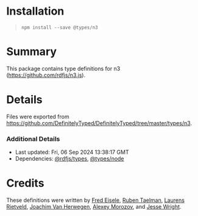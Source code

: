 # Installation
> `npm install --save @types/n3`

# Summary
This package contains type definitions for n3 (https://github.com/rdfjs/n3.js).

# Details
Files were exported from https://github.com/DefinitelyTyped/DefinitelyTyped/tree/master/types/n3.

### Additional Details
 * Last updated: Fri, 06 Sep 2024 13:38:17 GMT
 * Dependencies: [@rdfjs/types](https://npmjs.com/package/@rdfjs/types), [@types/node](https://npmjs.com/package/@types/node)

# Credits
These definitions were written by [Fred Eisele](https://github.com/phreed), [Ruben Taelman](https://github.com/rubensworks), [Laurens Rietveld](https://github.com/LaurensRietveld), [Joachim Van Herwegen](https://github.com/joachimvh), [Alexey Morozov](https://github.com/AlexeyMz), and [Jesse Wright](https://github.com/jeswr).
